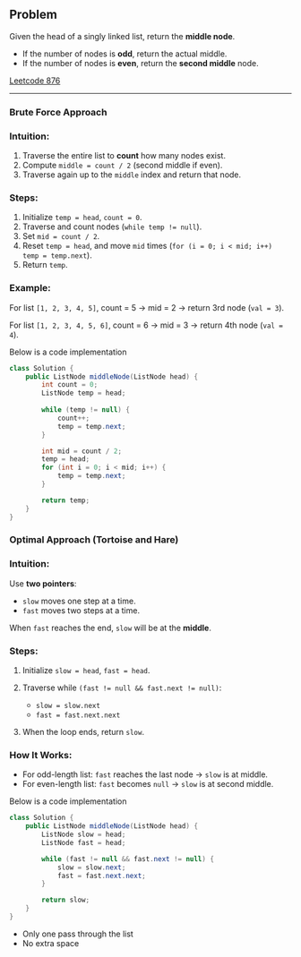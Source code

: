 
## Problem

Given the head of a singly linked list, return the **middle node**.

* If the number of nodes is **odd**, return the actual middle.
* If the number of nodes is **even**, return the **second middle** node.

[Leetcode 876](https://leetcode.com/problems/middle-of-the-linked-list/description/)

---

### Brute Force Approach

### Intuition:

1. Traverse the entire list to **count** how many nodes exist.
2. Compute `middle = count / 2` (second middle if even).
3. Traverse again up to the `middle` index and return that node.

### Steps:

1. Initialize `temp = head`, `count = 0`.
2. Traverse and count nodes (`while temp != null`).
3. Set `mid = count / 2`.
4. Reset `temp = head`, and move `mid` times (`for (i = 0; i < mid; i++) temp = temp.next`).
5. Return `temp`.

### Example:

For list `[1, 2, 3, 4, 5]`, count = 5 → mid = 2 → return 3rd node (`val = 3`).

For list `[1, 2, 3, 4, 5, 6]`, count = 6 → mid = 3 → return 4th node (`val = 4`).

Below is a code implementation

```java
class Solution {
    public ListNode middleNode(ListNode head) {
        int count = 0;
        ListNode temp = head;
        
        while (temp != null) {
            count++;
            temp = temp.next;
        }

        int mid = count / 2;
        temp = head;
        for (int i = 0; i < mid; i++) {
            temp = temp.next;
        }

        return temp;
    }
}
```

### Optimal Approach (Tortoise and Hare)

### Intuition:

Use **two pointers**:

* `slow` moves one step at a time.
* `fast` moves two steps at a time.

When `fast` reaches the end, `slow` will be at the **middle**.

### Steps:

1. Initialize `slow = head`, `fast = head`.
2. Traverse while `(fast != null && fast.next != null)`:

   * `slow = slow.next`
   * `fast = fast.next.next`
3. When the loop ends, return `slow`.

###  How It Works:

* For odd-length list: `fast` reaches the last node → `slow` is at middle.
* For even-length list: `fast` becomes `null` → `slow` is at second middle.

Below is a code implementation

```java
class Solution {
    public ListNode middleNode(ListNode head) {
        ListNode slow = head;
        ListNode fast = head;

        while (fast != null && fast.next != null) {
            slow = slow.next;
            fast = fast.next.next;
        }

        return slow;
    }
}
```
* Only one pass through the list
* No extra space
